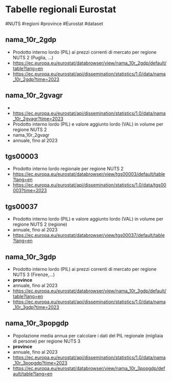 # Tabelle regionali Eurostat


#NUTS #regioni #province #Eurostat #dataset


## **nama_10r_2gdp**

- Prodotto interno lordo (PIL) ai prezzi correnti di mercato per regione NUTS 2 (Puglia, ...)
- https://ec.europa.eu/eurostat/databrowser/view/nama_10r_2gdp/default/table?lang=en
- https://ec.europa.eu/eurostat/api/dissemination/statistics/1.0/data/nama_10r_2gdp?time=2023



## **nama_10r_2gvagr**

- 
- https://ec.europa.eu/eurostat/api/dissemination/statistics/1.0/data/nama_10r_2gvagr?time=2023
- Prodotto interno lordo (PIL) e valore aggiunto lordo (VAL) in volume per regione NUTS 2
- nama_10r_2gvagr
- annuale, fino al 2023


## **tgs00003**

- Prodotto interno lordo regionale per regione NUTS 2
- https://ec.europa.eu/eurostat/databrowser/view/tgs00003/default/table?lang=en
- https://ec.europa.eu/eurostat/api/dissemination/statistics/1.0/data/tgs00003?time=2023



## **tgs00037**

- Prodotto interno lordo (PIL) e valore aggiunto lordo (VAL) in volume per regione NUTS 2 (regione)
- annuale, fino al 2023
- https://ec.europa.eu/eurostat/databrowser/view/tgs00037/default/table?lang=en



## **nama_10r_3gdp**

- Prodotto interno lordo (PIL) ai prezzi correnti di mercato per regione NUTS 3 (Firenze,...)
- **province**
- annuale, fino al 2023
- https://ec.europa.eu/eurostat/databrowser/view/nama_10r_3gdp/default/table?lang=en
- https://ec.europa.eu/eurostat/api/dissemination/statistics/1.0/data/nama_10r_3gdp?time=2023



## **nama_10r_3popgdp**

- Popolazione media annua per calcolare i dati del PIL regionale (migliaia di persone) per regione NUTS 3
- **province**
- annuale, fino al 2023
- https://ec.europa.eu/eurostat/api/dissemination/statistics/1.0/data/nama_10r_3popgdp?time=2023
- https://ec.europa.eu/eurostat/databrowser/view/nama_10r_3popgdp/default/table?lang=en